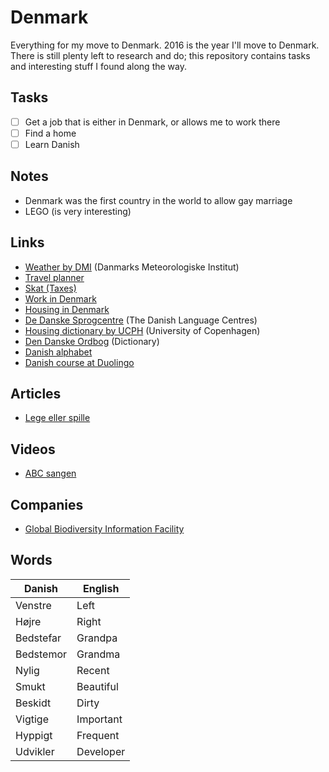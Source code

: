 # Denmark
Everything for my move to Denmark. 2016 is the year I'll move to Denmark. There is still plenty left to research and do; this repository contains tasks and interesting stuff I found along the way.

## Tasks
- [ ] Get a job that is either in Denmark, or allows me to work there
- [ ] Find a home
- [ ] Learn Danish

## Notes
- Denmark was the first country in the world to allow gay marriage
- LEGO (is very interesting)

## Links
- [Weather by DMI](http://www.dmi.dk/vejr/) (Danmarks Meteorologiske Institut)
- [Travel planner](http://rejseplanen.dk)
- [Skat (Taxes)](http://www.skat.dk/)
- [Work in Denmark](https://www.workindenmark.dk)
- [Housing in Denmark](https://www.workindenmark.dk/Links/Housing)
- [De Danske Sprogcentre](http://dedanskesprogcentre.dk/en/forside/) (The Danish Language Centres)
- [Housing dictionary by UCPH](http://studies.ku.dk/welcome/housing/dictionary/) (University of Copenhagen)
- [Den Danske Ordbog](http://ordnet.dk/ddo_en) (Dictionary)
- [Danish alphabet](https://www.duolingo.com/comment/4287094)
- [Danish course at Duolingo](https://www.duolingo.com/comment/4277767)

## Articles
- [Lege eller spille](http://jesperhansen.co.uk/play)

## Videos
- [ABC sangen](https://www.youtube.com/watch?v=bqxxWqazOHI)

## Companies
- [Global Biodiversity Information Facility](http://www.gbif.org)

## Words

Danish | English
-------|--------
Venstre | Left
Højre | Right
Bedstefar | Grandpa
Bedstemor | Grandma
Nylig | Recent
Smukt | Beautiful
Beskidt | Dirty
Vigtige | Important
Hyppigt | Frequent
Udvikler | Developer
